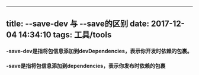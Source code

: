 
---
title: --save-dev 与 --save的区别
date: 2017-12-04 14:34:10
tags: 工具/tools
---
#### -save-dev是指将包信息添加到devDependencies，表示你开发时依赖的包裹。

 
#### -save是指将包信息添加到dependencies，表示你发布时依赖的包裹